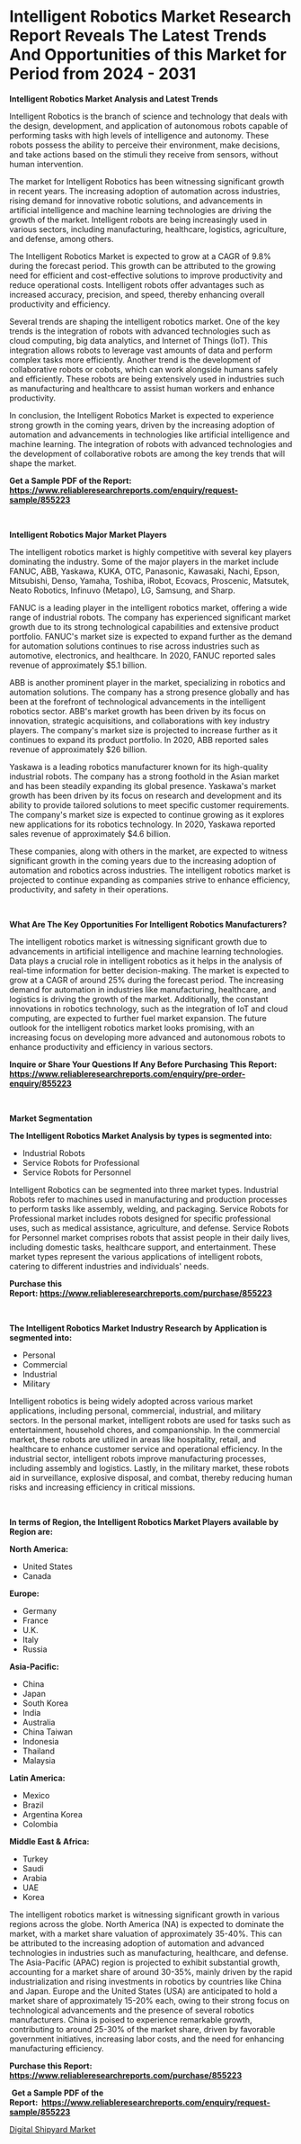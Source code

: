 <p><h1>Intelligent Robotics Market Research Report Reveals The Latest Trends And Opportunities of this Market for Period from 2024 - 2031</h1></p><p><strong>Intelligent Robotics Market Analysis and Latest Trends</strong></p>
<p><p>Intelligent Robotics is the branch of science and technology that deals with the design, development, and application of autonomous robots capable of performing tasks with high levels of intelligence and autonomy. These robots possess the ability to perceive their environment, make decisions, and take actions based on the stimuli they receive from sensors, without human intervention.</p><p>The market for Intelligent Robotics has been witnessing significant growth in recent years. The increasing adoption of automation across industries, rising demand for innovative robotic solutions, and advancements in artificial intelligence and machine learning technologies are driving the growth of the market. Intelligent robots are being increasingly used in various sectors, including manufacturing, healthcare, logistics, agriculture, and defense, among others.</p><p>The Intelligent Robotics Market is expected to grow at a CAGR of 9.8% during the forecast period. This growth can be attributed to the growing need for efficient and cost-effective solutions to improve productivity and reduce operational costs. Intelligent robots offer advantages such as increased accuracy, precision, and speed, thereby enhancing overall productivity and efficiency.</p><p>Several trends are shaping the intelligent robotics market. One of the key trends is the integration of robots with advanced technologies such as cloud computing, big data analytics, and Internet of Things (IoT). This integration allows robots to leverage vast amounts of data and perform complex tasks more efficiently. Another trend is the development of collaborative robots or cobots, which can work alongside humans safely and efficiently. These robots are being extensively used in industries such as manufacturing and healthcare to assist human workers and enhance productivity.</p><p>In conclusion, the Intelligent Robotics Market is expected to experience strong growth in the coming years, driven by the increasing adoption of automation and advancements in technologies like artificial intelligence and machine learning. The integration of robots with advanced technologies and the development of collaborative robots are among the key trends that will shape the market.</p></p>
<p><strong>Get a Sample PDF of the Report:&nbsp; <a href="https://www.reliableresearchreports.com/enquiry/request-sample/855223">https://www.reliableresearchreports.com/enquiry/request-sample/855223</a></strong></p>
<p>&nbsp;</p>
<p><strong>Intelligent Robotics Major Market Players</strong></p>
<p><p>The intelligent robotics market is highly competitive with several key players dominating the industry. Some of the major players in the market include FANUC, ABB, Yaskawa, KUKA, OTC, Panasonic, Kawasaki, Nachi, Epson, Mitsubishi, Denso, Yamaha, Toshiba, iRobot, Ecovacs, Proscenic, Matsutek, Neato Robotics, Infinuvo (Metapo), LG, Samsung, and Sharp.</p><p>FANUC is a leading player in the intelligent robotics market, offering a wide range of industrial robots. The company has experienced significant market growth due to its strong technological capabilities and extensive product portfolio. FANUC's market size is expected to expand further as the demand for automation solutions continues to rise across industries such as automotive, electronics, and healthcare. In 2020, FANUC reported sales revenue of approximately $5.1 billion.</p><p>ABB is another prominent player in the market, specializing in robotics and automation solutions. The company has a strong presence globally and has been at the forefront of technological advancements in the intelligent robotics sector. ABB's market growth has been driven by its focus on innovation, strategic acquisitions, and collaborations with key industry players. The company's market size is projected to increase further as it continues to expand its product portfolio. In 2020, ABB reported sales revenue of approximately $26 billion.</p><p>Yaskawa is a leading robotics manufacturer known for its high-quality industrial robots. The company has a strong foothold in the Asian market and has been steadily expanding its global presence. Yaskawa's market growth has been driven by its focus on research and development and its ability to provide tailored solutions to meet specific customer requirements. The company's market size is expected to continue growing as it explores new applications for its robotics technology. In 2020, Yaskawa reported sales revenue of approximately $4.6 billion.</p><p>These companies, along with others in the market, are expected to witness significant growth in the coming years due to the increasing adoption of automation and robotics across industries. The intelligent robotics market is projected to continue expanding as companies strive to enhance efficiency, productivity, and safety in their operations.</p></p>
<p>&nbsp;</p>
<p><strong>What Are The Key Opportunities For Intelligent Robotics Manufacturers?</strong></p>
<p><p>The intelligent robotics market is witnessing significant growth due to advancements in artificial intelligence and machine learning technologies. Data plays a crucial role in intelligent robotics as it helps in the analysis of real-time information for better decision-making. The market is expected to grow at a CAGR of around 25% during the forecast period. The increasing demand for automation in industries like manufacturing, healthcare, and logistics is driving the growth of the market. Additionally, the constant innovations in robotics technology, such as the integration of IoT and cloud computing, are expected to further fuel market expansion. The future outlook for the intelligent robotics market looks promising, with an increasing focus on developing more advanced and autonomous robots to enhance productivity and efficiency in various sectors.</p></p>
<p><strong>Inquire or Share Your Questions If Any Before Purchasing This Report: <a href="https://www.reliableresearchreports.com/enquiry/pre-order-enquiry/855223">https://www.reliableresearchreports.com/enquiry/pre-order-enquiry/855223</a></strong></p>
<p>&nbsp;</p>
<p><strong>Market Segmentation</strong></p>
<p><strong>The Intelligent Robotics Market Analysis by types is segmented into:</strong></p>
<p><ul><li>Industrial Robots</li><li>Service Robots for Professional</li><li>Service Robots for Personnel</li></ul></p>
<p><p>Intelligent Robotics can be segmented into three market types. Industrial Robots refer to machines used in manufacturing and production processes to perform tasks like assembly, welding, and packaging. Service Robots for Professional market includes robots designed for specific professional uses, such as medical assistance, agriculture, and defense. Service Robots for Personnel market comprises robots that assist people in their daily lives, including domestic tasks, healthcare support, and entertainment. These market types represent the various applications of intelligent robots, catering to different industries and individuals' needs.</p></p>
<p><strong>Purchase this Report:&nbsp;<a href="https://www.reliableresearchreports.com/purchase/855223">https://www.reliableresearchreports.com/purchase/855223</a></strong></p>
<p>&nbsp;</p>
<p><strong>The Intelligent Robotics Market Industry Research by Application is segmented into:</strong></p>
<p><ul><li>Personal</li><li>Commercial</li><li>Industrial</li><li>Military</li></ul></p>
<p><p>Intelligent robotics is being widely adopted across various market applications, including personal, commercial, industrial, and military sectors. In the personal market, intelligent robots are used for tasks such as entertainment, household chores, and companionship. In the commercial market, these robots are utilized in areas like hospitality, retail, and healthcare to enhance customer service and operational efficiency. In the industrial sector, intelligent robots improve manufacturing processes, including assembly and logistics. Lastly, in the military market, these robots aid in surveillance, explosive disposal, and combat, thereby reducing human risks and increasing efficiency in critical missions.</p></p>
<p>&nbsp;</p>
<p><strong>In terms of Region, the Intelligent Robotics Market Players available by Region are:</strong></p>
<p>
    <p> <strong> North America: </strong>
        <ul>
            <li>United States</li>
            <li>Canada</li>
        </ul>
        </p> 
    <p> <strong> Europe: </strong>
        <ul>
            <li>Germany</li>
            <li>France</li>
            <li>U.K.</li>
            <li>Italy</li>
            <li>Russia</li>
        </ul>
        </p> 
    <p> <strong> Asia-Pacific: </strong>
        <ul>
            <li>China</li>
            <li>Japan</li>
            <li>South Korea</li>
            <li>India</li>
            <li>Australia</li>
            <li>China Taiwan</li>
            <li>Indonesia</li>
            <li>Thailand</li>
            <li>Malaysia</li>
        </ul>
        </p> 
    <p> <strong> Latin America: </strong>
        <ul>
            <li>Mexico</li>
            <li>Brazil</li>
            <li>Argentina Korea</li>
            <li>Colombia</li>
        </ul>
        </p> 
    <p> <strong> Middle East & Africa: </strong>
        <ul>
            <li>Turkey</li>
            <li>Saudi</li>
            <li>Arabia</li>
            <li>UAE</li>
            <li>Korea</li>
        </ul>
    </p>
    </p>
<p><p>The intelligent robotics market is witnessing significant growth in various regions across the globe. North America (NA) is expected to dominate the market, with a market share valuation of approximately 35-40%. This can be attributed to the increasing adoption of automation and advanced technologies in industries such as manufacturing, healthcare, and defense. The Asia-Pacific (APAC) region is projected to exhibit substantial growth, accounting for a market share of around 30-35%, mainly driven by the rapid industrialization and rising investments in robotics by countries like China and Japan. Europe and the United States (USA) are anticipated to hold a market share of approximately 15-20% each, owing to their strong focus on technological advancements and the presence of several robotics manufacturers. China is poised to experience remarkable growth, contributing to around 25-30% of the market share, driven by favorable government initiatives, increasing labor costs, and the need for enhancing manufacturing efficiency.</p></p>
<p><strong>Purchase this Report: <a href="https://www.reliableresearchreports.com/purchase/855223">https://www.reliableresearchreports.com/purchase/855223</a></strong></p>
<p>&nbsp;<strong>Get a Sample PDF of the Report:&nbsp;&nbsp;<a href="https://www.reliableresearchreports.com/enquiry/request-sample/855223">https://www.reliableresearchreports.com/enquiry/request-sample/855223</a></strong></p>
<p><strong></strong></p>
<p><p><a href="https://medium.com/@anmolreportprime/digital-shipyard-market-research-report-its-history-and-forecast-2023-to-2030-98d764a8df75">Digital Shipyard Market</a></p></p>